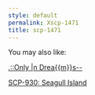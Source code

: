 ```yaml
---
style: default
permalink: Xscp-1471
title: scp-1471
---
```

You may also like:

[.::Only |n Drea{{m}}s--](http://scp-wiki.net/only-in-dreams)

[SCP-930: Seagull Island](http://scp-wiki.net/scp-930)
